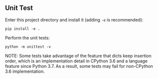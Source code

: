 ## Unit Test

Enter this project directory and install it (adding `-e` is recommended):

    pip install -e .

Perform the unit tests:

    python -m unittest -v

NOTE: Some tests take advantage of the feature that dicts keep insertion order, which is an implementation detail in CPython 3.6 and a language feature since Python 3.7. As a result, some tests may fail for non-CPython 3.6 implementation.
